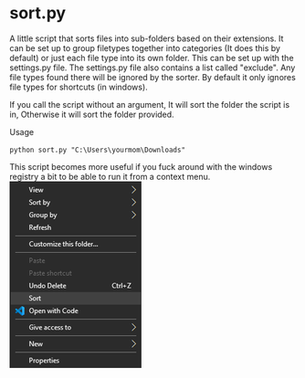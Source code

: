 # sort.py
A little script that sorts files into sub-folders based on their extensions.
It can be set up to group filetypes together into categories (It does this by default) or just each file type into its own folder. This can be set up with the settings.py file. The settings.py file also contains a list called "exclude". Any file types found there will be ignored by the sorter. By default it only ignores file types for shortcuts (in windows).

If you call the script without an argument, It will sort the folder the script is in, Otherwise it will sort the folder provided.

Usage
```
python sort.py "C:\Users\yourmom\Downloads"
```

This script becomes more useful if you fuck around with the windows registry a bit to be able to run it from a context menu.
![screenshot](https://github.com/veethree/sort.py/blob/main/sort.png)
